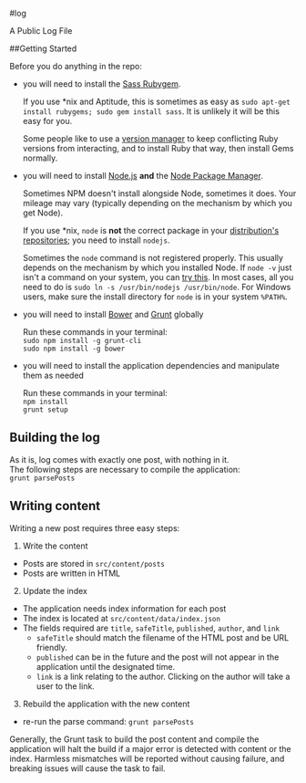 #log    

A Public Log File

##Getting Started

Before you do anything in the repo:

- you will need to install the [Sass Rubygem](https://rubygems.org/gems/sass).  

    If you use *nix and Aptitude, this is sometimes as easy as `sudo apt-get install rubygems; sudo gem install sass`. It is unlikely it will be this easy for you.

    Some people like to use a [version manager](http://rvm.io/) to keep conflicting Ruby versions from interacting, and to install Ruby that way, then install Gems normally.

- you will need to install [Node.js](http://nodejs.org/) **and** the [Node Package Manager](https://www.npmjs.com/).

    Sometimes NPM doesn't install alongside Node, sometimes it does. Your mileage may vary (typically depending on the mechanism by which you get Node).
    
    If you use \*nix, `node` is **not** the correct package in your [distribution's repositories](http://packages.ubuntu.com/lucid/node); you need to install `nodejs`.
    
    Sometimes the `node` command is not registered properly. This usually depends on the mechanism by which you installed Node. If `node -v` just isn't a command on your system, you can [try this](http://stackoverflow.com/a/18130296/597122). In most cases, all you need to do is `sudo ln -s /usr/bin/nodejs /usr/bin/node`. For Windows users, make sure the install directory for `node` is in your system `%PATH%`.
    
- you will need to install [Bower](http://bower.io/#install-bower) and [Grunt](http://gruntjs.com/getting-started) globally  

    Run these commands in your terminal:  
    `sudo npm install -g grunt-cli`  
    `sudo npm install -g bower`  

- you will need to install the application dependencies and manipulate them as needed  

    Run these commands in your terminal:  
    `npm install`  
    `grunt setup`


## Building the log

As it is, log comes with exactly one post, with nothing in it.  
The following steps are necessary to compile the application:  
`grunt parsePosts`

## Writing content

Writing a new post requires three easy steps:  

1. Write the content  
  - Posts are stored in `src/content/posts`
  - Posts are written in HTML
2. Update the index
  - The application needs index information for each post
  - The index is located at `src/content/data/index.json`
  - The fields required are `title`, `safeTitle`, `published`, `author`, and `link`
    - `safeTitle` should match the filename of the HTML post and be URL friendly.
    - `published` can be in the future and the post will not appear in the application until the designated time.
    - `link` is a link relating to the author. Clicking on the author will take a user to the link.
3. Rebuild the application with the new content
  - re-run the parse command: `grunt parsePosts`

Generally, the Grunt task to build the post content and compile the application will halt the build if a major error is detected with content or the index. Harmless mismatches will be reported without causing failure, and breaking issues will cause the task to fail.

